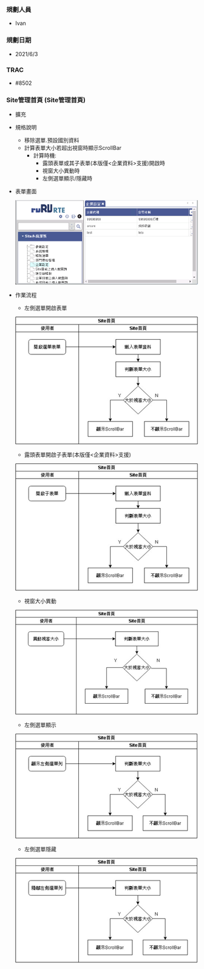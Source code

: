 ### <div id="user">規劃人員</div>
* Ivan

### <div id="updatedate">規劃日期</div>
* 2021/6/3

### <div id="trac">TRAC</div>
* #8502

### <div id="sitemanage">Site管理首頁 <path>(Site管理首頁)</path></div>
* 擴充
* 規格說明
    * 移除選單.預設國別資料
    * 計算表單大小若超出視窗時顯示ScrollBar
        * 計算時機:
            * 露頭表單或其子表單(本版僅<企業資料>支援)開啟時
            * 視窗大小異動時
            * 左側選單顯示/隱藏時

* 表單畫面

    ![SiteManage]
    
* 作業流程
    * 左側選單開啟表單

    ![SiteManage_sa1]

    * 露頭表單開啟子表單(本版僅<企業資料>支援)

    ![SiteManage_sa2]

    * 視窗大小異動

    ![SiteManage_sa3]

    * 左側選單顯示

    ![SiteManage_sa4]

    * 左側選單隱藏

    ![SiteManage_sa5]


<!--超連結引用ps.畫面上看不到-->
[SiteManage]:attachment/sitemanage.jpg
[SiteManage_sa1]:attachment/sitemanage_sa1.jpg
[SiteManage_sa2]:attachment/sitemanage_sa2.jpg
[SiteManage_sa3]:attachment/sitemanage_sa3.jpg
[SiteManage_sa4]:attachment/sitemanage_sa4.jpg
[SiteManage_sa5]:attachment/sitemanage_sa5.jpg
